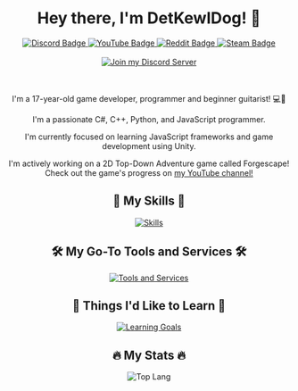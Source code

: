 <div id="header" align="center">
  <h1>
    Hey there, I'm DetKewlDog! 👋
  </h1>
  <div id="badges">
    <a href="https://discord.gg/F7VQ2hwfyw">
      <img src="https://img.shields.io/badge/Discord-%235865F2.svg?style=for-the-badge&logo=discord&logoColor=white" alt="Discord Badge"/>
    </a>
    <a href="https://youtube.com/@autumnfire_dev">
      <img src="https://img.shields.io/badge/YouTube-%23FF0000.svg?style=for-the-badge&logo=youtube&logoColor=white" alt="YouTube Badge"/>
    </a>
    <a href="https://www.reddit.com/u/DetKewlDog">
      <img src="https://img.shields.io/badge/Reddit-%23FF4500.svg?style=for-the-badge&logo=reddit&logoColor=white" alt="Reddit Badge"/>
    </a>
    <a href="https://steamcommunity.com/id/DetKewlDog">
      <img src="https://img.shields.io/badge/steam-%23000000.svg?style=for-the-badge&logo=steam&logoColor=white" alt="Steam Badge"/>
    </a>
  </div>
  <br>
  <a href="https://discord.gg/F7VQ2hwfyw">
    <img src="https://discordapp.com/api/guilds/877148912262197258/widget.png?style=banner2" alt="Join my Discord Server"/>
  </a>
  
  <br>
  <br>
  <br>
  
  <p>I'm a 17-year-old game developer, programmer and beginner guitarist! 💻🎸</p>
  
  <p>
    I'm a passionate C#, C++, Python, and JavaScript programmer.
  </p>
  <p>
    I'm currently focused on learning JavaScript frameworks and game development using Unity.
  </p>
  <p>
    I'm actively working on a 2D Top-Down Adventure game called Forgescape!<br>Check out the game's progress on <a href="https://youtube.com/@autumnfire_dev">my YouTube channel!</a><br>
  </p>
  
  <h2 id="my-skills">💼 My Skills 💼</h2>
  <p><a href="https://skillicons.dev"><img src="https://skillicons.dev/icons?i=cs,unity,py,flask,cpp,c,react,nodejs,js,html,css" alt="Skills"></a></p>
  
  <h2 id="my-go-to-tools-and-services">🛠️ My Go-To Tools and Services 🛠️</h2>
  <p><a href="https://skillicons.dev"><img src="https://skillicons.dev/icons?i=vscode,visualstudio,replit,netlify,supabase" alt="Tools and Services"></a></p>
  
  <h2 id="things-i-d-like-to-learn">🚀 Things I'd Like to Learn 🚀</h2>
  <p><a href="https://skillicons.dev"><img src="https://skillicons.dev/icons?i=svelte,nextjs,linux,raspberrypi,ts,vim,vite,rust,lua" alt="Learning Goals"></a></p>

  <h2 id="my-stats">🔥 My Stats 🔥</h2>

  <img src="https://github-readme-stats-detkewldog.vercel.app/api/top-langs/?username=detkewldog&layout=donut&theme=nord&count_private=true&langs_count=10" alt="Top Lang" />
</div>
